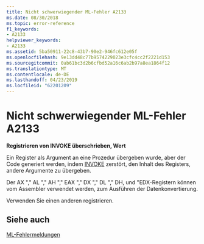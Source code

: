 ```yaml
---
title: Nicht schwerwiegender ML-Fehler A2133
ms.date: 08/30/2018
ms.topic: error-reference
f1_keywords:
- A2133
helpviewer_keywords:
- A2133
ms.assetid: 5ba50911-22c8-43b7-90e2-946fc612e05f
ms.openlocfilehash: 9e13dd48c77b9574229023e3cfc4cc2f2221d153
ms.sourcegitcommit: 0ab61bc3d2b6cfbd52a16c6ab2b97a8ea1864f12
ms.translationtype: MT
ms.contentlocale: de-DE
ms.lasthandoff: 04/23/2019
ms.locfileid: "62201209"
---
```

# <a name="ml-nonfatal-error-a2133"></a>Nicht schwerwiegender ML-Fehler A2133

**Registrieren von INVOKE überschrieben, Wert**

Ein Register als Argument an eine Prozedur übergeben wurde, aber der Code generiert werden, indem [INVOKE](../../assembler/masm/invoke.md) zerstört, den Inhalt des Registers, andere Argumente zu übergeben.

Der AX "," AL "," AH "," EAX "," DX "," DL "," DH, und "EDX-Registern können vom Assembler verwendet werden, zum Ausführen der Datenkonvertierung.

Verwenden Sie einen anderen registrieren.

## <a name="see-also"></a>Siehe auch

[ML-Fehlermeldungen](../../assembler/masm/ml-error-messages.md)<br/>